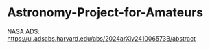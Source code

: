 # Astronomy-Project-for-Amateurs

NASA ADS: https://ui.adsabs.harvard.edu/abs/2024arXiv241006573B/abstract
